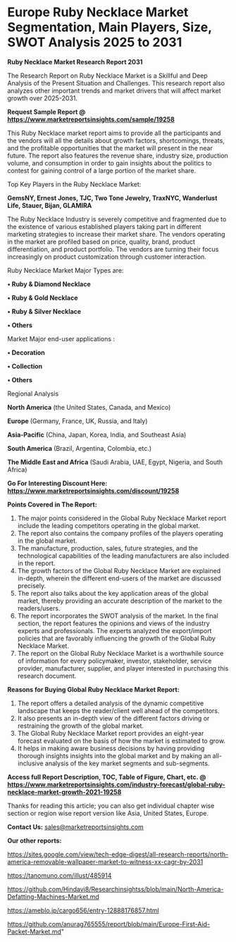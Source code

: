 # Europe Ruby Necklace Market Segmentation, Main Players, Size, SWOT Analysis 2025 to 2031

<strong>Ruby Necklace Market Research Report 2031</strong>

The Research Report on Ruby Necklace Market is a Skillful and Deep Analysis of the Present Situation and Challenges. This research report also analyzes other important trends and market drivers that will affect market growth over 2025-2031.

<strong>Request Sample Report @ <a href=https://www.marketreportsinsights.com/sample/19258>https://www.marketreportsinsights.com/sample/19258</a></strong>

This Ruby Necklace market report aims to provide all the participants and the vendors will all the details about growth factors, shortcomings, threats, and the profitable opportunities that the market will present in the near future. The report also features the revenue share, industry size, production volume, and consumption in order to gain insights about the politics to contest for gaining control of a large portion of the market share.

Top Key Players in the Ruby Necklace Market:

<strong>GemsNY, Ernest Jones, TJC, Two Tone Jewelry, TraxNYC, Wanderlust Life, Stauer, Bijan, GLAMIRA</strong>

The Ruby Necklace Industry is severely competitive and fragmented due to the existence of various established players taking part in different marketing strategies to increase their market share. The vendors operating in the market are profiled based on price, quality, brand, product differentiation, and product portfolio. The vendors are turning their focus increasingly on product customization through customer interaction.

Ruby Necklace Market Major Types are:

<strong>• Ruby & Diamond Necklace

• Ruby & Gold Necklace

• Ruby & Silver Necklace

• Others</strong>

Market Major end-user applications :

<strong>• Decoration

• Collection

• Others</strong>

Regional Analysis

</u><strong><b>North America</b></strong> (the United States, Canada, and Mexico)

<strong><b>Europe </b></strong>(Germany, France, UK, Russia, and Italy)

<strong><b>Asia-Pacific</b></strong> (China, Japan, Korea, India, and Southeast Asia)

<strong><b>South America</b></strong> (Brazil, Argentina, Colombia, etc.)

<strong><b>The Middle East and Africa</b></strong> (Saudi Arabia, UAE, Egypt, Nigeria, and South Africa)

<strong>Go For Interesting Discount Here: <a href=https://www.marketreportsinsights.com/discount/19258>https://www.marketreportsinsights.com/discount/19258</a></strong>

<strong>Points Covered in The Report:</strong>
<ol>
  <li>The major points considered in the Global Ruby Necklace Market report include the leading competitors operating in the global market.</li>
  <li>The report also contains the company profiles of the players operating in the global market.</li>
  <li>The manufacture, production, sales, future strategies, and the technological capabilities of the leading manufacturers are also included in the report.</li>
  <li>The growth factors of the Global Ruby Necklace Market are explained in-depth, wherein the different end-users of the market are discussed precisely.</li>
  <li>The report also talks about the key application areas of the global market, thereby providing an accurate description of the market to the readers/users.</li>
  <li>The report incorporates the SWOT analysis of the market. In the final section, the report features the opinions and views of the industry experts and professionals. The experts analyzed the export/import policies that are favorably influencing the growth of the Global Ruby Necklace Market.</li>
  <li>The report on the Global Ruby Necklace Market is a worthwhile source of information for every policymaker, investor, stakeholder, service provider, manufacturer, supplier, and player interested in purchasing this research document.</li>
</ol>
<strong>Reasons for Buying Global Ruby Necklace Market Report:</strong>

<ol>
  <li>The report offers a detailed analysis of the dynamic competitive landscape that keeps the reader/client well ahead of the competitors.</li>
  <li>It also presents an in-depth view of the different factors driving or restraining the growth of the global market.</li>
  <li>The Global Ruby Necklace Market report provides an eight-year forecast evaluated on the basis of how the market is estimated to grow.</li>
  <li>It helps in making aware business decisions by having providing thorough insights insights into the global market and by making an all-inclusive analysis of the key market segments and sub-segments.</li>
</ol>
<strong>Access full Report Description, TOC, Table of Figure, Chart, etc. @ <a href=https://www.marketreportsinsights.com/industry-forecast/global-ruby-necklace-market-growth-2021-19258>https://www.marketreportsinsights.com/industry-forecast/global-ruby-necklace-market-growth-2021-19258</a></strong>


Thanks for reading this article; you can also get individual chapter wise section or region wise report version like Asia, United States, Europe.

<strong>Contact Us:</strong>
sales@marketreportsinsights.com

<strong>Our other reports:</strong>

<a href=https://sites.google.com/view/tech-edge-digest/all-research-reports/north-america-removable-wallpaper-market-to-witness-xx-cagr-by-2031>https://sites.google.com/view/tech-edge-digest/all-research-reports/north-america-removable-wallpaper-market-to-witness-xx-cagr-by-2031</a>

<a href=https://tanomuno.com/illust/485914>https://tanomuno.com/illust/485914</a>

<a href=https://github.com/Hindavi8/Researchinsightss/blob/main/North-America-Defatting-Machines-Market.md>https://github.com/Hindavi8/Researchinsightss/blob/main/North-America-Defatting-Machines-Market.md</a>

<a href=https://ameblo.jp/cargo656/entry-12888176857.html>https://ameblo.jp/cargo656/entry-12888176857.html</a>

<a href=https://github.com/anurag765555/report/blob/main/Europe-First-Aid-Packet-Market.md>https://github.com/anurag765555/report/blob/main/Europe-First-Aid-Packet-Market.md</a>"
